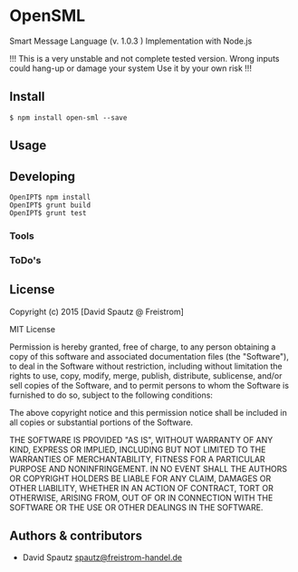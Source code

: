# OpenSML

Smart Message Language (v. 1.0.3 ) Implementation with Node.js

!!! 
 This is a very unstable and not complete tested version. 
 Wrong inputs could hang-up or damage your system
 Use it by your own risk 
!!!

## Install

```
$ npm install open-sml --save
```

## Usage



## Developing

```
OpenIPT$ npm install
OpenIPT$ grunt build
OpenIPT$ grunt test

```

### Tools

### ToDo's

## License

Copyright (c) 2015 [David Spautz @ Freistrom]

MIT License

Permission is hereby granted, free of charge, to any person obtaining
a copy of this software and associated documentation files (the
"Software"), to deal in the Software without restriction, including
without limitation the rights to use, copy, modify, merge, publish,
distribute, sublicense, and/or sell copies of the Software, and to
permit persons to whom the Software is furnished to do so, subject to
the following conditions:

The above copyright notice and this permission notice shall be
included in all copies or substantial portions of the Software.

THE SOFTWARE IS PROVIDED "AS IS", WITHOUT WARRANTY OF ANY KIND,
EXPRESS OR IMPLIED, INCLUDING BUT NOT LIMITED TO THE WARRANTIES OF
MERCHANTABILITY, FITNESS FOR A PARTICULAR PURPOSE AND
NONINFRINGEMENT. IN NO EVENT SHALL THE AUTHORS OR COPYRIGHT HOLDERS BE
LIABLE FOR ANY CLAIM, DAMAGES OR OTHER LIABILITY, WHETHER IN AN ACTION
OF CONTRACT, TORT OR OTHERWISE, ARISING FROM, OUT OF OR IN CONNECTION
WITH THE SOFTWARE OR THE USE OR OTHER DEALINGS IN THE SOFTWARE.


## Authors & contributors

* David Spautz <spautz@freistrom-handel.de>
